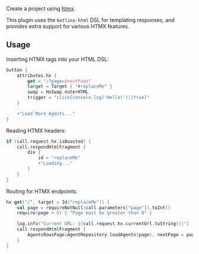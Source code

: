 Create a project using [htmx](https://htmx.org).

This plugin uses the `kotlinx-html` DSL for templating responses, and provides extra support for various HTMX features.

## Usage

Inserting HTMX tags into your HTML DSL:

```kotlin
button {
    attributes.hx {
        get = "/?page=$nextPage"
        target = Target { "#replaceMe" }
        swap = HxSwap.outerHTML
        trigger = "click[console.log('Hello!')||true]"
    }

    +"Load More Agents..."
}
```

Reading HTMX headers:

```kotlin
if (call.request.hx.isBoosted) {
    call.respondHtmlFragment { 
        div {
            id = "replaceMe"
            +"Loading..."
        }
    }
}
```

Routing for HTMX endpoints:

```kotlin
hx.get("/", target = Id("replaceMe")) {
    val page = requireNotNull(call.parameters["page"]).toInt()
    require(page > 0) { "Page must be greater than 0" }

    log.info("Current URL: ${call.request.hx.currentUrl.toString()}")
    call.respondHtmlFragment {
        AgentsRowsPage(AgentRepository.loadAgents(page), nextPage = page + 1)
    }
}
```

